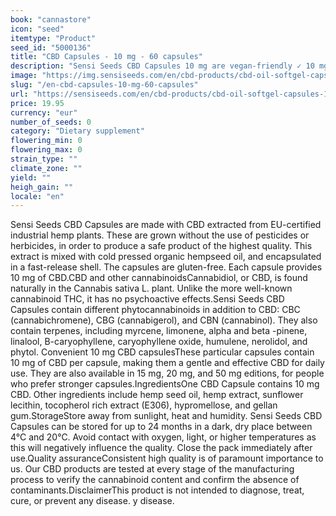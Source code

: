 ```yaml
---
book: "cannastore"
icon: "seed"
itemtype: "Product"
seed_id: "5000136"
title: "CBD Capsules - 10 mg - 60 capsules"
description: "Sensi Seeds CBD Capsules 10 mg are vegan-friendly ✓ 10 mg per capsule ✓ 60 capsules per bottle ✓ 600 mg CBD per bottle ✓ contains organic hemp seed oil."
image: "https://img.sensiseeds.com/en/cbd-products/cbd-oil-softgel-capsules-10mg-image.png"
slug: "/en-cbd-capsules-10-mg-60-capsules"
url: "https://sensiseeds.com/en/cbd-products/cbd-oil-softgel-capsules-10mg?a_aid=cannastore"
price: 19.95
currency: "eur"
number_of_seeds: 0
category: "Dietary supplement"
flowering_min: 0
flowering_max: 0
strain_type: ""
climate_zone: ""
yield: ""
heigh_gain: ""
locale: "en"
---
```

Sensi Seeds CBD Capsules are made with CBD extracted from EU-certified industrial hemp plants. These are grown without the use of pesticides or herbicides, in order to produce a safe product of the highest quality. This extract is mixed with cold pressed organic hempseed oil, and encapsulated in a fast-release shell. The capsules are gluten-free. Each capsule provides 10 mg of CBD.CBD and other cannabinoidsCannabidiol, or CBD, is found naturally in the Cannabis sativa L. plant. Unlike the more well-known cannabinoid THC, it has no psychoactive effects.Sensi Seeds CBD Capsules contain different phytocannabinoids in addition to CBD: CBC (cannabichromene), CBG (cannabigerol), and CBN (cannabinol). They also contain terpenes, including myrcene, limonene, alpha and beta -pinene, linalool, B-caryophyllene, caryophyllene oxide, humulene, nerolidol, and phytol. Convenient 10 mg CBD capsulesThese particular capsules contain 10 mg of CBD per capsule, making them a gentle and effective CBD for daily use. They are also available in 15 mg, 20 mg, and 50 mg editions, for people who prefer stronger capsules.IngredientsOne CBD Capsule contains 10 mg CBD. Other ingredients include hemp seed oil, hemp extract, sunflower lecithin, tocopherol rich extract (E306), hypromellose, and gellan gum.StorageStore away from sunlight, heat and humidity. Sensi Seeds CBD Capsules can be stored for up to 24 months in a dark, dry place between 4°C and 20°C. Avoid contact with oxygen, light, or higher temperatures as this will negatively influence the quality. Close the pack immediately after use.Quality assuranceConsistent high quality is of paramount importance to us. Our CBD products are tested at every stage of the manufacturing process to verify the cannabinoid content and confirm the absence of contaminants.DisclaimerThis product is not intended to diagnose, treat, cure, or prevent any disease.
y disease.
